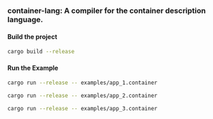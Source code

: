 ### container-lang: A compiler for the container description language.


#### Build the project
```bash
cargo build --release
```

#### Run the Example

```bash
cargo run --release -- examples/app_1.container
```

```bash
cargo run --release -- examples/app_2.container
```

```bash
cargo run --release -- examples/app_3.container
```